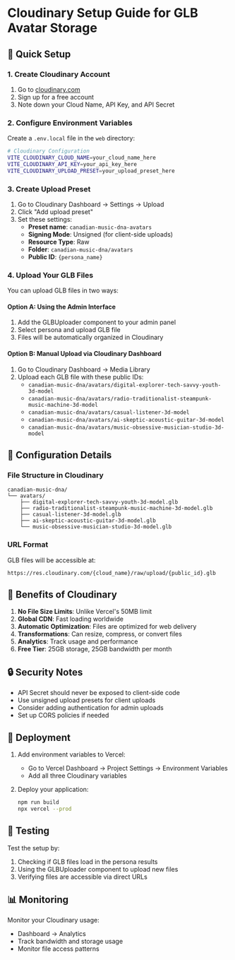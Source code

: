 # Cloudinary Setup Guide for GLB Avatar Storage

## 🚀 Quick Setup

### 1. Create Cloudinary Account
1. Go to [cloudinary.com](https://cloudinary.com)
2. Sign up for a free account
3. Note down your Cloud Name, API Key, and API Secret

### 2. Configure Environment Variables
Create a `.env.local` file in the `web` directory:

```bash
# Cloudinary Configuration
VITE_CLOUDINARY_CLOUD_NAME=your_cloud_name_here
VITE_CLOUDINARY_API_KEY=your_api_key_here
VITE_CLOUDINARY_UPLOAD_PRESET=your_upload_preset_here
```

### 3. Create Upload Preset
1. Go to Cloudinary Dashboard → Settings → Upload
2. Click "Add upload preset"
3. Set these settings:
   - **Preset name**: `canadian-music-dna-avatars`
   - **Signing Mode**: Unsigned (for client-side uploads)
   - **Resource Type**: Raw
   - **Folder**: `canadian-music-dna/avatars`
   - **Public ID**: `{persona_name}`

### 4. Upload Your GLB Files
You can upload GLB files in two ways:

#### Option A: Using the Admin Interface
1. Add the GLBUploader component to your admin panel
2. Select persona and upload GLB file
3. Files will be automatically organized in Cloudinary

#### Option B: Manual Upload via Cloudinary Dashboard
1. Go to Cloudinary Dashboard → Media Library
2. Upload each GLB file with these public IDs:
   - `canadian-music-dna/avatars/digital-explorer-tech-savvy-youth-3d-model`
   - `canadian-music-dna/avatars/radio-traditionalist-steampunk-music-machine-3d-model`
   - `canadian-music-dna/avatars/casual-listener-3d-model`
   - `canadian-music-dna/avatars/ai-skeptic-acoustic-guitar-3d-model`
   - `canadian-music-dna/avatars/music-obsessive-musician-studio-3d-model`

## 🔧 Configuration Details

### File Structure in Cloudinary
```
canadian-music-dna/
└── avatars/
    ├── digital-explorer-tech-savvy-youth-3d-model.glb
    ├── radio-traditionalist-steampunk-music-machine-3d-model.glb
    ├── casual-listener-3d-model.glb
    ├── ai-skeptic-acoustic-guitar-3d-model.glb
    └── music-obsessive-musician-studio-3d-model.glb
```

### URL Format
GLB files will be accessible at:
```
https://res.cloudinary.com/{cloud_name}/raw/upload/{public_id}.glb
```

## 🎯 Benefits of Cloudinary

1. **No File Size Limits**: Unlike Vercel's 50MB limit
2. **Global CDN**: Fast loading worldwide
3. **Automatic Optimization**: Files are optimized for web delivery
4. **Transformations**: Can resize, compress, or convert files
5. **Analytics**: Track usage and performance
6. **Free Tier**: 25GB storage, 25GB bandwidth per month

## 🔒 Security Notes

- API Secret should never be exposed to client-side code
- Use unsigned upload presets for client uploads
- Consider adding authentication for admin uploads
- Set up CORS policies if needed

## 🚀 Deployment

1. Add environment variables to Vercel:
   - Go to Vercel Dashboard → Project Settings → Environment Variables
   - Add all three Cloudinary variables

2. Deploy your application:
   ```bash
   npm run build
   npx vercel --prod
   ```

## 🧪 Testing

Test the setup by:
1. Checking if GLB files load in the persona results
2. Using the GLBUploader component to upload new files
3. Verifying files are accessible via direct URLs

## 📊 Monitoring

Monitor your Cloudinary usage:
- Dashboard → Analytics
- Track bandwidth and storage usage
- Monitor file access patterns









